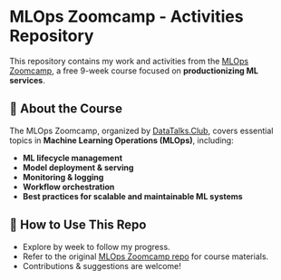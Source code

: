 # MLOps Zoomcamp - Activities Repository  

This repository contains my work and activities from the [MLOps Zoomcamp](https://github.com/DataTalksClub/mlops-zoomcamp), a free 9-week course focused on **productionizing ML services**.  

## 📌 About the Course  
The MLOps Zoomcamp, organized by [DataTalks.Club](https://datatalks.club/), covers essential topics in **Machine Learning Operations (MLOps)**, including:  
- **ML lifecycle management**  
- **Model deployment & serving**  
- **Monitoring & logging**  
- **Workflow orchestration**  
- **Best practices for scalable and maintainable ML systems**  

<!--## 📂 Repository Structure  
This repo organizes my solutions, exercises, and project files by week/module.  

## 🛠️ Technologies & Tools Used  
- **ML Frameworks:** Scikit-learn, TensorFlow/PyTorch (if applicable)  
- **Deployment & Orchestration:** Docker, Kubernetes, MLflow, Prefect/Airflow  
- **Cloud Services:** AWS/GCP (if used)  
- **Monitoring & Logging:** Evidently, Prometheus, Grafana --> 

## 🚀 How to Use This Repo  
- Explore by week to follow my progress.  
- Refer to the original [MLOps Zoomcamp repo](https://github.com/DataTalksClub/mlops-zoomcamp) for course materials.  
- Contributions & suggestions are welcome!  

